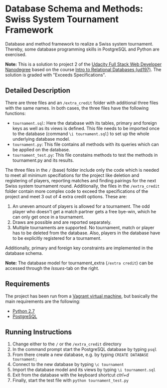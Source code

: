 # Database Schema and Methods: Swiss System Tournament Framework
Database and method framework to realize a Swiss system tournament. Thereby, some database
programming skills in PostgreSQL and Python are exercised.

**Note:** This is a solution to project 2 of the [Udacity Full Stack Web Developer Nanodegree][1] based on the course [Intro to Relational Databases (ud197)][2]. The solution is graded with "Exceeds Specifications".

## Detailed Description
There are three files and an `/extra_credit` folder with additional three files with the same names. In both cases, the
three files have the following functions:
- `tournament.sql`: Here the database with its tables, primary and foreign keys as well as its views is defined. This file
needs to be imported once to the database (command `\i tournament.sql`) to set up the whole underlying database model.
- `tournament.py`: This file contains all methods with its queries which can be applied on the database.
- `tournament_test.py`: This file constains methods to test the methods in tournament.py and its results.

The three files in the `/` (base) folder include only the code which is needed to meet all minimum specifiations for the
project like deletion and registering of players, reporting matches and finding pairings for the next Swiss system
tournament round. Additionally, the files in the `/extra_credit` folder contain more complex code to exceed the 
specifications of the project and meet 3 out of 4 extra credit options. These are:

1. An uneven amount of players is allowed for a tournament. The odd player who doesn't get a match partner gets a 
free bye-win, which he can only get once in a tournament.
2. Draws are possible and are reported separately.
3. Multiple tournaments are supported. No tournament, match or player has to be deleted from the database. Also, players
in the database have to be explicitly registered for a tournament.

Additionally, primary and foreign key constraints are implemented in the database schema.

**Note:** The database model for tournament_extra (`/extra credit`) can be accessed through the *Issues*-tab on the right. 

## Requirements
The project has been run from a [Vagrant virtual machine][3], but basically the main requirements are the following:
- [Python 2.7][4]
- [PostgreSQL][5]

## Running Instructions
1. Change either to the `/` or the `/extra_credit` directory
2. In the command prompt start the PostgreSQL database by typing `psql`
3. From there create a new database, e.g. by typing `CREATE DATABASE tournament;`
4. Connect to the new database by typing `\c tournament`
5. Import the database model and its views by typing `\i tournament.sql`
6. Exit from the database with the keyboard shortcut *ctrl+d*
7. Finally, start the test file with `python tournament_test.py`

[1]: https://www.udacity.com/course/full-stack-web-developer-nanodegree--nd004 "Udacity Nanodegree: Full Stack Web Developer"
[2]: https://www.udacity.com/course/intro-to-relational-databases--ud197-nd "Udacity Course: Intro to Relational Databases"
[3]: https://en.wikipedia.org/wiki/Vagrant_(software) "Wikipedia entry of Vagrant"
[4]: https://www.python.org/downloads/ "Download Python"
[5]: http://www.postgresql.org/download/ "Downlad PostgreSQL"
